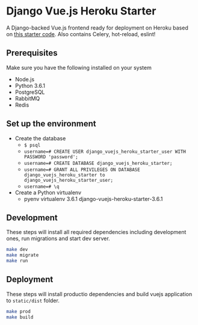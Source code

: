 # Django Vue.js Heroku Starter

A Django-backed Vue.js frontend ready for deployment on Heroku based on [this starter code](https://github.com/rokups/hello-vue-django). Also contains Celery, hot-reload, eslint!

## Prerequisites

Make sure you have the following installed on your system

* Node.js
* Python 3.6.1
* PostgreSQL
* RabbitMQ
* Redis

## Set up the environment

* Create the database
    * `$ psql`
    * `username=# CREATE USER django_vuejs_heroku_starter_user WITH PASSWORD 'password';`
    * `username=# CREATE DATABASE django_vuejs_heroku_starter;`
    * `username=# GRANT ALL PRIVILEGES ON DATABASE django_vuejs_heroku_starter to django_vuejs_heroku_starter_user;`
    * `username=# \q`
* Create a Python virtualenv
    * pyenv virtualenv 3.6.1 django-vuejs-heroku-starter-3.6.1

## Development

These steps will install all required dependencies including development ones, run migrations and start dev server.

```bash
make dev
make migrate
make run
```

## Deployment

These steps will install productio dependencies and build vuejs application to `static/dist` folder.

```bash
make prod
make build
```
